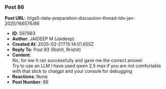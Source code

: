 ### Post 86
**Post URL**: /t/ga5-data-preparation-discussion-thread-tds-jan-2025/166576/86
- **ID**: 597983
- **Author**: JAIDEEP M (Jaideep)
- **Created At**: 2025-02-21T15:14:01.655Z
- **Reply To**: Post 83 (Rishit, Rrishit)
- **Content**:  
  No, for me It ran successfully and gave me the correct answer<br>
Try to  use an LLM I have used qwen 2.5 max if you are not comfortable with that stick to chatgpt and your console for debugging
- **Reactions**: None
- **Post Number**: 86

